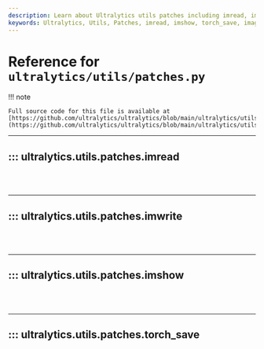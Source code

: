 ```yaml
---
description: Learn about Ultralytics utils patches including imread, imshow and torch_save. Enhance your image processing skills.
keywords: Ultralytics, Utils, Patches, imread, imshow, torch_save, image processing
---
```


# Reference for `ultralytics/utils/patches.py`

!!! note

    Full source code for this file is available at [https://github.com/ultralytics/ultralytics/blob/main/ultralytics/utils/patches.py](https://github.com/ultralytics/ultralytics/blob/main/ultralytics/utils/patches.py).

---
## ::: ultralytics.utils.patches.imread
<br><br>

---
## ::: ultralytics.utils.patches.imwrite
<br><br>

---
## ::: ultralytics.utils.patches.imshow
<br><br>

---
## ::: ultralytics.utils.patches.torch_save
<br><br>
